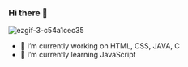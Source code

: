 ### Hi there 👋

![ezgif-3-c54a1cec35](https://user-images.githubusercontent.com/90173548/231066411-36e2262a-40ec-4a02-a15f-b74c66737240.png)





- 🔭 I’m currently working on HTML, CSS, JAVA, C
- 🌱 I’m currently learning JavaScript

<!--
**ashalisanjula/ashalisanjula** is a ✨ _special_ ✨ repository because its `README.md` (this file) appears on your GitHub profile.

Here are some ideas to get you started:

- 🔭 I’m currently working on ...
- 🌱 I’m currently learning ...
- 👯 I’m looking to collaborate on ...
- 🤔 I’m looking for help with ...
- 💬 Ask me about ...
- 📫 How to reach me: ...
- 😄 Pronouns: ...
- ⚡ Fun fact: ...
-->
